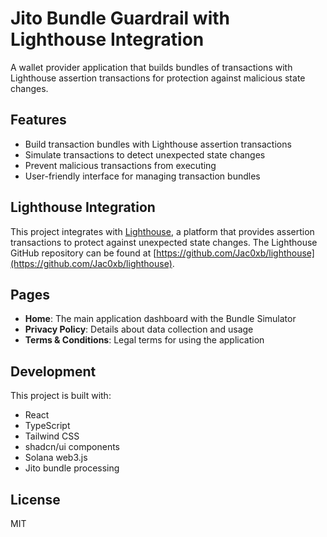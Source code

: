 
# Jito Bundle Guardrail with Lighthouse Integration

A wallet provider application that builds bundles of transactions with Lighthouse assertion transactions for protection against malicious state changes.

## Features

- Build transaction bundles with Lighthouse assertion transactions
- Simulate transactions to detect unexpected state changes
- Prevent malicious transactions from executing
- User-friendly interface for managing transaction bundles

## Lighthouse Integration

This project integrates with [Lighthouse](https://www.lighthouse.voyage/), a platform that provides assertion transactions to protect against unexpected state changes. The Lighthouse GitHub repository can be found at [https://github.com/Jac0xb/lighthouse](https://github.com/Jac0xb/lighthouse).

## Pages

- **Home**: The main application dashboard with the Bundle Simulator
- **Privacy Policy**: Details about data collection and usage
- **Terms & Conditions**: Legal terms for using the application

## Development

This project is built with:
- React
- TypeScript
- Tailwind CSS
- shadcn/ui components
- Solana web3.js
- Jito bundle processing

## License

MIT
